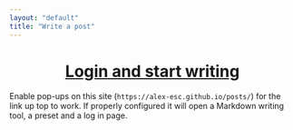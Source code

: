 ```yaml
---
layout: "default"
title: "Write a post"
---
```


<center>

<h1><a href="#" onclick="
  window.open('https://raw.githubusercontent.com/alex-esc/notes/master/preset-raw-copy-paste/1st.md');
  window.open('https://markdown.pioul.fr/');
  window.open('https://github.com/alex-esc/notes/new/master/_posts');
  ">Login and start writing</a></h1>
  
</center>

Enable pop-ups on this site (`https://alex-esc.github.io/posts/`) for the link up top to work. If properly configured it will open a Markdown writing tool, a preset and a log in page.
